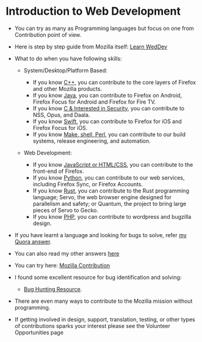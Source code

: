 # Introduction to Web Development
* You can try as many as Programming languages but focus on one from Contribution point of view.
* Here is step by step guide from Mozilla itself: [Learn WedDev](https://developer.mozilla.org/en-US/docs/Learn)
* What to do when you have following skills:
  
  * System/Desktop/Platform Based:
    * If you know [C++](https://whatcanidoformozilla.org/#!/progornoprog/proglang/cpp/), you can contribute to the core layers of Firefox and other Mozilla products.
    * If you know [Java](https://whatcanidoformozilla.org/#!/progornoprog/proglang/java/), you can contribute to Firefox on Android, Firefox Focus for Android and Firefox for Fire TV.
    * If you know [C & Interested in Security](https://whatcanidoformozilla.org/#!/progornoprog/proglang/c), you can contribute to NSS, Opus, and Daala.
    * If you know [Swift](https://whatcanidoformozilla.org/#!/progornoprog/proglang/swift/), you can contribute to Firefox for iOS and Firefox Focus for iOS.
    * If you know [Make, shell, Perl](https://whatcanidoformozilla.org/#!/progornoprog/proglang/perl/), you can contribute to our build systems, release engineering, and automation.
  
  * Web Development:
    * If you know [JavaScript or HTML/CSS](https://whatcanidoformozilla.org/#!/progornoprog/proglang/js), you can contribute to the front-end of Firefox.
    * If you know [Python](https://whatcanidoformozilla.org/#!/progornoprog/proglang/py/), you can contribute to our web services, including Firefox Sync, or Firefox Accounts.
    * If you know [Rust](https://whatcanidoformozilla.org/#!/progornoprog/proglang/rust/), you can contribute to the Rust programming language; Servo, the web browser engine designed for parallelism and safety; or Quantum, the project to bring large pieces of Servo to Gecko.
    * If you know [PHP](https://whatcanidoformozilla.org/#!/progornoprog/proglang/php/), you can contribute to wordpress and bugzilla design.

* If you have learnt a language and looking for bugs to solve, refer [my Quora answer](https://www.quora.com/What-should-I-learn-next-to-contribute-to-Mozilla-Code-Base/answer/Mayur-Patil-8).
* You can also read my other answers [here](https://www.quora.com/profile/Mayur-Patil-8/answers/Mozilla-Firefox)
* You can try here: [Mozilla Contribution](https://www.mozilla.org/en-US/contribute/signup/)

* I found some excellent resource for bug identification and solving:
  - [Bug Hunting Resource](https://developer.mozilla.org/en-US/docs/Mozilla/Developer_guide/Introduction#Find_a_bug_we%27ve_identified_as_a_good_fit_for_new_contributors).



* There are even many ways to contribute to the Mozilla mission without programming.
* If getting involved in design, support, translation, testing, or other types of contributions sparks your interest please see the Volunteer Opportunities page

